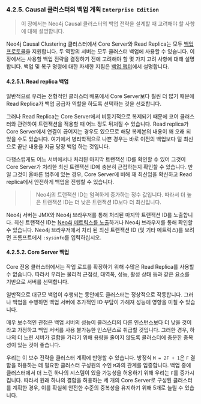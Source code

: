 ### 4.2.5. Causal 클러스터의 백업 계획 `Enterprise Edition`
> 이 장에서는 Neo4j Causal 클러스터의 백업 전략을 설계할 때 고려해야 할 사항에 대해 설명합니다.

Neo4j Causal Clustering 클러스터에서 Core Server와 Read Replica는 모두 [백업 프로토콜](./lifecycle.md#4221-discovery-프로토콜)을 지원합니다. 두 역할의 서버는 모두 클러스터 백업에 사용할 수 있습니다. 이 장에서는 사용할 백업 전략을 결정하기 전에 고려해야 할 몇 가지 고려 사항에 대해 설명합니다. 백업 및 복구 명령에 대한 자세한 지침은 [백업 챕터](/backup.md)에서 설명합니다.

#### 4.2.5.1. Read replica 백업
일반적으로 우리는 전형적인 클러스터 배포에서 Core Server보다 훨씬 더 많기 때문에 Read Replica가 백업 공급자 역할을 하도록 선택하는 것을 선호합니다.

그러나 Read Replica는 Core Server에서 비동기적으로 복제되기 때문에 코어 클러스터와 관련하여 트랜잭션을 적용할 때 어느 정도 뒤처질 수 있습니다. Read replica가 Core Server에서 연결이 끊어지는 경우도 있으므로 해당 복제본의 내용이 꽤 오래 되었을 수도 있습니다. 여기에서 병리학적으로 나쁜 경우는 바로 이전의 백업보다 덜 최신으로 끝난 내용을 지금 당장 백업 하는 것입니다.

다행스럽게도 어느 서버에서나 처리된 마지막 트랜잭션 ID를 확인할 수 있어 그것이 Core Server가 처리한 최신 트랜잭션 ID에 충분히 근접하는지 확인할 수 있습니다. 만일 그것이 올바른 범주에 있는 경우, Core Server에 비해 꽤 최신임을 확신하고 Read replica에서 안전하게 백업을 진행할 수 있습니다.

>> Neo4j의 트랜잭션 ID는 엄격하게 증가하는 정수 값입니다. 따라서 더 높은 트랜잭션 ID는 더 낮은 트랜잭션 ID보다 더 최신입니다.

Neo4j 서버는 JMX와 Neo4j 브라우저를 통해 처리된 마지막 트랜잭션 ID를 노출합니다. 최신 트랜잭션 ID는 [Neo4j 메트릭스를 노출](https://neo4j.com/docs/operations-manual/3.3/monitoring/metrics/reference/#causal-clustering-metrics)하거나 Neo4j 브라우저를 통해 확인할 수 있습니다. Neo4j 브라우저에서 처리 된 최신 트랜잭션 ID (및 기타 메트릭스)를 보려면 프롬프트에서 `:sysinfo`를 입력하십시오.

#### 4.2.5.2. Core Server 백업
Core 전용 클러스터에서는 작업 로드를 확장하기 위해 수많은 Read Replica를 사용할 수 없습니다. 따라서 우리는 물리적 근접성, 대역폭, 성능, 활성 상태 등과 같은 요소를 기반으로 서버를 선택합니다.

일반적으로 대규모 백업이 수행되는 동안에도 클러스터는 정상적으로 작동합니다. 그러나 백업을 수행하면 백업 서버에 추가적인 IO 부담이 가해져 성능에 영향을 미칠 수 있습니다.

매우 보수적인 관점은 백업 서버의 성능이 클러스터의 다른 인스턴스보다 더 낮을 것이라고 가정하고 백업 서버를 사용 불가능한 인스턴스로 취급할 것입니다. 그러한 경우, 하나의 더 느린 서버가 결함을 가리기 위해 용량을 줄이지 않도록 클러스터에 충분한 중복성이 있는 것이 좋습니다.

우리는 이 보수 전략을 클러스터 계획에 반영할 수 있습니다. 방정식 `M = 2F + 1`은 `F` 결함을 허용하는 데 필요한 클러스터 구성원의 수인 `M`과의 관계를 입증합니다. 백업 중에 클러스터에서 더 느린 하나의 시스템이 있을 가능성을 허용하기 위해 우리는 `F`를 증가시킵니다. 따라서 원래 하나의 결함을 허용하는 세 개의 Core Server로 구성된 클러스터를 계획한 경우, 이를 확실히 안전한 수준의 중복성을 유지하기 위해 5개로 늘릴 수 있습니다.

